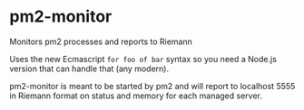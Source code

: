 # pm2-monitor
Monitors pm2 processes and reports to Riemann

Uses the new Ecmascript ``for foo of bar`` syntax so you need a Node.js version that can handle that (any modern).

pm2-monitor is meant to be started by pm2 and will report to localhost 5555 in Riemann format on status and memory for each managed server.
